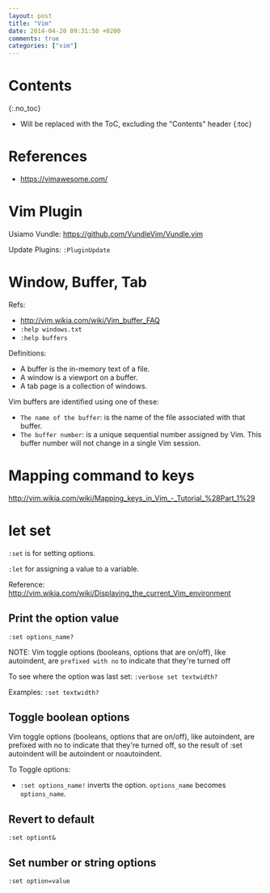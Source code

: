 ```yaml
---
layout: post
title: "Vim"
date: 2014-04-20 09:31:50 +0200
comments: true
categories: ["vim"]
---
```


# Contents
{:.no_toc}

* Will be replaced with the ToC, excluding the "Contents" header
{:toc}

# References

* https://vimawesome.com/

# Vim Plugin

Usiamo Vundle: https://github.com/VundleVim/Vundle.vim

Update Plugins: `:PluginUpdate`

# Window, Buffer, Tab

Refs:

* http://vim.wikia.com/wiki/Vim_buffer_FAQ
* `:help windows.txt`
* `:help buffers` 

Definitions:

* A buffer is the in-memory text of a file.
* A window is a viewport on a buffer.
* A tab page is a collection of windows.

Vim buffers are identified using one of these:

* `The name of the buffer`:  is the name of the file associated with that buffer.
* `The buffer number`:  is a unique sequential number assigned by Vim. This buffer number will not change in a single Vim session.


# Mapping command to keys

http://vim.wikia.com/wiki/Mapping_keys_in_Vim_-_Tutorial_%28Part_1%29



# let set

`:set` is for setting options.

`:let` for assigning a value to a variable.

Reference: http://vim.wikia.com/wiki/Displaying_the_current_Vim_environment


## Print the option value

`:set options_name?`

NOTE: Vim toggle options (booleans, options that are on/off), like
autoindent, are `prefixed with no` to indicate that they're turned off

To see where the option was last set: `:verbose set textwidth?` 



Examples: `:set textwidth?`

## Toggle boolean options

Vim toggle options (booleans, options that are on/off), like autoindent, are prefixed with no to indicate that they're turned off, so the result of :set autoindent will be autoindent or noautoindent.

To Toggle options:

* `:set options_name!` inverts the option. `options_name` becomes `options_name`.


## Revert to default

`:set optiont&`


## Set number or string options

`:set option=value`
